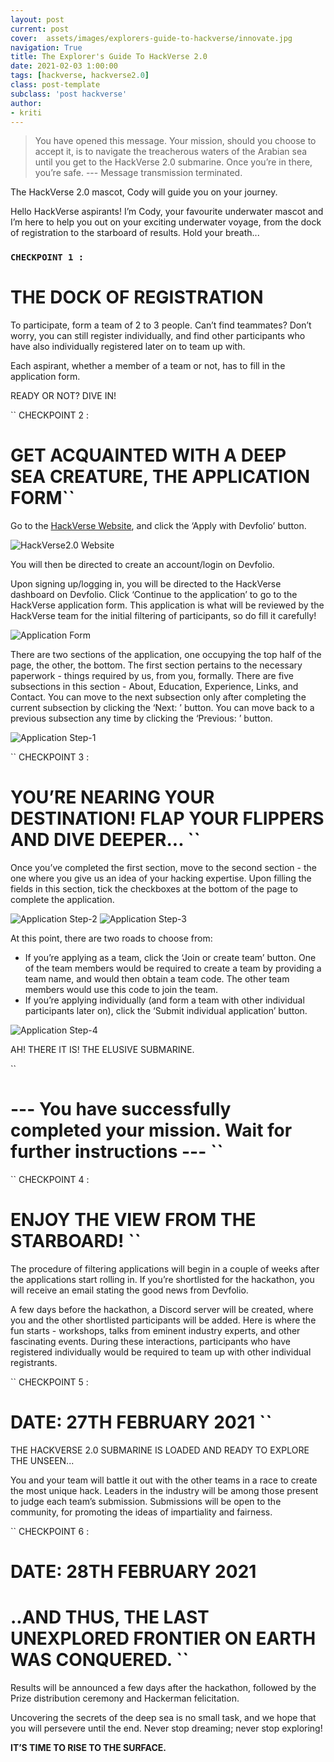 ```yaml
---
layout: post
current: post
cover:  assets/images/explorers-guide-to-hackverse/innovate.jpg
navigation: True
title: The Explorer's Guide To HackVerse 2.0
date: 2021-02-03 1:00:00
tags: [hackverse, hackverse2.0]
class: post-template
subclass: 'post hackverse'
author: 
- kriti
---
```


> You have opened this message.
Your mission, should you choose to accept it, is to navigate the treacherous waters of the Arabian sea until you get to the HackVerse 2.0 submarine. Once you’re in there, you’re safe.
--- Message transmission terminated.


The HackVerse 2.0 mascot, Cody will guide you on your journey.

Hello HackVerse aspirants!
I’m Cody, your favourite underwater mascot and I’m here to help you out on your exciting underwater voyage, from the dock of registration to the starboard of results. Hold your breath...


### ``CHECKPOINT 1 : ``
# THE DOCK OF REGISTRATION 

To participate, form a team of 2 to 3 people. 
Can’t find teammates? Don’t worry, you can still register individually, and find other participants who have also individually registered later on to team up with.

Each aspirant, whether a member of a team or not, has to fill in the application form. 

READY OR NOT? DIVE IN!


`` CHECKPOINT 2 :
# GET ACQUAINTED WITH A DEEP SEA CREATURE, THE APPLICATION FORM``

Go to the [HackVerse Website](https://hackverse.nitk.ac.in/), and click the ‘Apply with Devfolio’ button.

<img src="./assets/images/explorers-guide-to-hackverse/website.jpg" alt="HackVerse2.0 Website"/>

You will then be directed to create an account/login on Devfolio.

Upon signing up/logging in, you will be directed to the HackVerse dashboard on Devfolio. Click ‘Continue to the application’ to go to the HackVerse application form. This application is what will be reviewed by the HackVerse team for the initial filtering of participants, so do fill it carefully!

<img src="./assets/images/explorers-guide-to-hackverse/devfolio.jpg" alt="Application Form"/>

There are two sections of the application, one occupying the top half of the page, the other, the bottom. The first section pertains to the necessary paperwork - things required by us, from you, formally. There are five subsections in this section - About, Education, Experience, Links, and Contact. You can move to the next subsection only after completing the current subsection by clicking the ‘Next: <subsection>’ button. You can move back to a previous subsection any time by clicking the ‘Previous: <subsection>’ button.

<img src="./assets/images/explorers-guide-to-hackverse/1.png" alt="Application Step-1"/>


`` CHECKPOINT 3 :
# YOU’RE NEARING YOUR DESTINATION! FLAP YOUR FLIPPERS AND DIVE DEEPER... ``

Once you’ve completed the first section, move to the second section - the one where you give us an idea of your hacking expertise. Upon filling the fields in this section, tick the checkboxes at the bottom of the page to complete the application.

<p float="left">
  <img src="./assets/images/explorers-guide-to-hackverse/2.png" alt="Application Step-2"/>
  <img src="./assets/images/explorers-guide-to-hackverse/3.png" alt="Application Step-3"/>
</p>

At this point, there are two roads to choose from:
* If you’re applying as a team, click the ‘Join or create team’ button. One of the team members would be required to create a team by providing a team name, and would then obtain a team code. The other team members would use this code to join the team.
* If you’re applying individually (and form a team with other individual participants later on), click the ‘Submit individual application’ button.

<img src="./assets/images/explorers-guide-to-hackverse/4.png" alt="Application Step-4"/>

AH! THERE IT IS! THE ELUSIVE SUBMARINE.

`` 
# --- You have successfully completed your mission. Wait for further instructions --- ``


`` CHECKPOINT 4 :
# ENJOY THE VIEW FROM THE STARBOARD! ``

The procedure of filtering applications will begin in a couple of weeks after the applications start rolling in. If you’re shortlisted for the hackathon, you will receive an email stating the good news from Devfolio.

A few days before the hackathon, a Discord server will be created, where you and the other shortlisted participants will be added. Here is where the fun starts - workshops, talks from eminent industry experts, and other fascinating events. During these interactions, participants who have registered individually would be required to team up with other individual registrants.



`` CHECKPOINT 5 :
# DATE: 27TH FEBRUARY 2021 ``
THE HACKVERSE 2.0 SUBMARINE IS LOADED AND READY TO EXPLORE THE UNSEEN... 

You and your team will battle it out with the other teams in a race to create the most unique hack. Leaders in the industry will be among those present to judge each team’s submission. Submissions will be open to the community, for promoting the ideas of impartiality and fairness.


`` CHECKPOINT 6 :
# DATE: 28TH FEBRUARY 2021
# ..AND THUS, THE LAST UNEXPLORED FRONTIER ON EARTH WAS CONQUERED. ``

Results will be announced a few days after the hackathon, followed by the Prize distribution ceremony and Hackerman felicitation.

Uncovering the secrets of the deep sea is no small task, and we hope that you will persevere until the end. Never stop dreaming; never stop exploring!


**IT’S TIME TO RISE TO THE SURFACE.**


